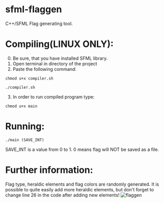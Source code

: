 # sfml-flaggen
C++/SFML Flag generating tool. 

# Compiling(LINUX ONLY): 
0. Be sure, that you have installed SFML library.
1. Open terminal in directory of the project
2. Paste the following command:
 ```
 chmod u+x compiler.sh
 ```
 ```
 ./compiler.sh
 ```
3. In order to run compiled program type:
 ```
 chmod u+x main
 ```
 
# Running:
 ```
 ./main (SAVE_INT)
 ```
 SAVE_INT is a value from 0 to 1. 0 means flag will NOT be saved as a file.
 
 # Further information: 
Flag type, heraldic elements and flag colors are randomly generated. It is possible to quite easily add more heraldic elements, but don't forget to change line 26 in the code after adding new elements!
![flaggen](https://user-images.githubusercontent.com/46265909/127778021-687d8eec-f3e8-4057-a72b-82274d70b4d1.png)
